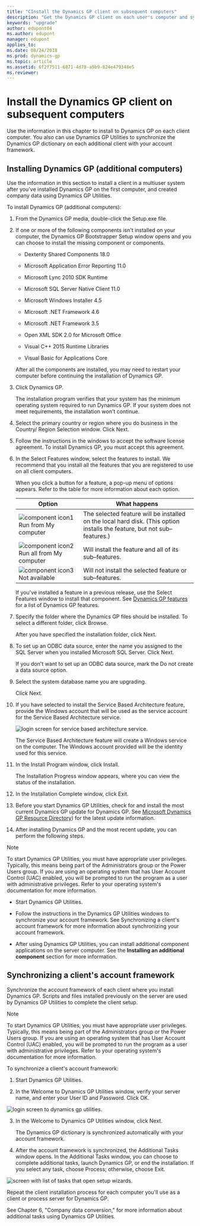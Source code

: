 ```yaml
---
title: "CInstall the Dynamics GP client on subsequent computers"
description: "Get the Dynamics GP client on each user's computer and synchronize data with the server."
keywords: "upgrade"
author: edupont04
ms.author: edupont
manager: edupont
applies_to: 
ms.date: 08/24/2018
ms.prod: dynamics-gp
ms.topic: article
ms.assetid: 6f2f7511-6871-4d78-a9b9-824e479348e5
ms.reviewer: 
---
```


# Install the Dynamics GP client on subsequent computers

Use the information in this chapter to install to Dynamics GP on each client computer. You also can use Dynamics GP Utilities to synchronize the Dynamics GP dictionary on each additional client with your account framework.

## Installing Dynamics GP (additional computers)

Use the information in this section to install a client in a multiuser system after you've installed Dynamics GP on the first computer, and created company data using Dynamics GP Utilities.

To install Dynamics GP (additional computers):

1. From the Dynamics GP media, double-click the Setup.exe file.

2. If one or more of the following components isn't installed on your computer, the Dynamics GP Bootstrapper Setup window opens and you can choose to install the missing component or components.

    - Dexterity Shared Components 18.0

    - Microsoft Application Error Reporting 11.0

    - Microsoft Lync 2010 SDK Runtime

    - Microsoft SQL Server Native Client 11.0

    - Microsoft Windows Installer 4.5

    - Microsoft .NET Framework 4.6

    - Microsoft .NET Framework 3.5

    - Open XML SDK 2.0 for Microsoft Office

    - Visual C++ 2015 Runtime Libraries

    - Visual Basic for Applications Core

    After all the components are installed, you may need to restart your computer before continuing the installation of Dynamics GP.

3. Click Dynamics GP.

    The installation program verifies that your system has the minimum operating system required to run Dynamics GP. If your system does not meet requirements, the installation won't continue.

4. Select the primary country or region where you do business in the Country/ Region Selection window. Click Next.

5. Follow the instructions in the windows to accept the software license agreement. To install Dynamics GP, you must accept this agreement.

6. In the Select Features window, select the features to install. We recommend that you install all the features that you are registered to use on all client computers.

    When you click a button for a feature, a pop-up menu of options appears. Refer to the table for more information about each option.

    | Option | What happens |
    |--|--|
    | ![component icon1](media/installed-component.png "Component icon") Run from My computer | The selected feature will be installed on the local hard disk. (This option installs the feature, but not sub–features.) |  |
    | ![component icon2](media/installed-component.png "Component icon") Run all from My computer | Will install the feature and all of its sub–features. |  |
    | ![component icon3](media/not-installed-component.png "Component icon") Not available | Will not install the selected feature or sub–features. |  |

    If you've installed a feature in a previous release, use the Select Features window to install that component. See [Dynamics GP features](/dynamics-gp/installation/installing-additional-components#dynamics-gp-features) for a list of Dynamics GP features.

7. Specify the folder where the Dynamics GP files should be installed. To select a different folder, click Browse.

    After you have specified the installation folder, click Next.

8. To set up an ODBC data source, enter the name you assigned to the SQL Server when you installed Microsoft SQL Server. Click Next.

    If you don't want to set up an ODBC data source, mark the Do not create a data source option.

9. Select the system database name you are upgrading.

    Click Next.

10. If you have selected to install the Service Based Architecture feature, provide the Windows account that will be used as the service account for the Service Based Architecture service.

    ![login screen for service based architecture service.](media/service-based-architecture-login.png "Login screen")  

    The Service Based Architecture feature will create a Windows service on the computer. The Windows account provided will be the identity used for this service.

11. In the Install Program window, click Install.

    The Installation Progress window appears, where you can view the status of the installation.

12. In the Installation Complete window, click Exit.

13. Before you start Dynamics GP Utilities, check for and install the most current Dynamics GP update for Dynamics GP. See [Microsoft Dynamics GP Resource Directory](../resources.md)) for the latest update information.

14. After installing Dynamics GP and the most recent update, you can perform the following steps.

> [!NOTE]
> To start Dynamics GP Utilities, you must have appropriate user privileges. Typically, this means being part of the Administrators group or the Power Users group. If you are using an operating system that has User Account Control (UAC) enabled, you will be prompted to run the program as a user with administrative privileges. Refer to your operating system's documentation for more information.  

- Start Dynamics GP Utilities.

- Follow the instructions in the Dynamics GP Utilities windows to synchronize your account framework. See Synchronizing a client's account framework for more information about synchronizing your account framework.

- After using Dynamics GP Utilities, you can install additional component applications on the server computer. See the **Installing an additional component** section for more information.

## Synchronizing a client's account framework

Synchronize the account framework of each client where you install Dynamics GP. Scripts and files installed previously on the server are used by Dynamics GP Utilities to complete the client setup.

> [!NOTE]
> To start Dynamics GP Utilities, you must have appropriate user privileges. Typically, this means being part of the Administrators group or the Power Users group. If you are using an operating system that has User Account Control (UAC) enabled, you will be prompted to run the program as a user with administrative privileges. Refer to your operating system's documentation for more information.  

To synchronize a client's account framework:

1. Start Dynamics GP Utilities.

2. In the Welcome to Dynamics GP Utilities window, verify your server name, and enter your User ID and Password. Click OK.

![login screen to dynamics gp utilities.](media/gp-utilities-2.png "Login screen")  

3. In the Welcome to Dynamics GP Utilities window, click Next.

    The Dynamics GP dictionary is synchronized automatically with your account framework.

4. After the account framework is synchronized, the Additional Tasks window opens. In the Additional Tasks window, you can choose to complete additional tasks, launch Dynamics GP, or end the installation. If you select any task, choose Process; otherwise, choose Exit.

![screen with list of tasks that open setup wizards.](media/gp-utilities-15.png "Task selector")  

Repeat the client installation process for each computer you'll use as a client or process server for Dynamics GP.

See Chapter 6, "Company data conversion," for more information about additional tasks using Dynamics GP Utilities.
